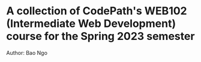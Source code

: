 # A collection of CodePath's WEB102 (Intermediate Web Development) course for the Spring 2023 semester
Author: Bao Ngo
